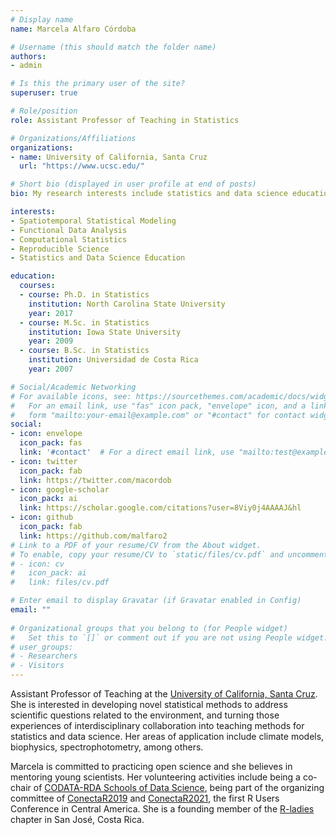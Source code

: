 ```yaml
---
# Display name
name: Marcela Alfaro Córdoba

# Username (this should match the folder name)
authors:
- admin

# Is this the primary user of the site?
superuser: true

# Role/position
role: Assistant Professor of Teaching in Statistics

# Organizations/Affiliations
organizations:
- name: University of California, Santa Cruz
  url: "https://www.ucsc.edu/"

# Short bio (displayed in user profile at end of posts)
bio: My research interests include statistics and data science education, spatiotemporal statistical modeling, functional data analysis, computational statistics and reproducible science.

interests:
- Spatiotemporal Statistical Modeling
- Functional Data Analysis
- Computational Statistics
- Reproducible Science
- Statistics and Data Science Education

education:
  courses:
  - course: Ph.D. in Statistics
    institution: North Carolina State University
    year: 2017
  - course: M.Sc. in Statistics
    institution: Iowa State University
    year: 2009
  - course: B.Sc. in Statistics
    institution: Universidad de Costa Rica
    year: 2007

# Social/Academic Networking
# For available icons, see: https://sourcethemes.com/academic/docs/widgets/#icons
#   For an email link, use "fas" icon pack, "envelope" icon, and a link in the
#   form "mailto:your-email@example.com" or "#contact" for contact widget.
social:
- icon: envelope
  icon_pack: fas
  link: '#contact'  # For a direct email link, use "mailto:test@example.org".
- icon: twitter
  icon_pack: fab
  link: https://twitter.com/macordob
- icon: google-scholar
  icon_pack: ai
  link: https://scholar.google.com/citations?user=8Viy0j4AAAAJ&hl
- icon: github
  icon_pack: fab
  link: https://github.com/malfaro2
# Link to a PDF of your resume/CV from the About widget.
# To enable, copy your resume/CV to `static/files/cv.pdf` and uncomment the lines below.  
# - icon: cv
#   icon_pack: ai
#   link: files/cv.pdf

# Enter email to display Gravatar (if Gravatar enabled in Config)
email: ""
  
# Organizational groups that you belong to (for People widget)
#   Set this to `[]` or comment out if you are not using People widget.  
# user_groups:
# - Researchers
# - Visitors
---
```


Assistant Professor of Teaching at the [University of California, Santa Cruz](https://www.soe.ucsc.edu/news/baskin-engineering-announces-nine-new-faculty-members). She is interested in developing novel statistical methods to address scientific questions related to the environment, and turning those experiences of interdisciplinary collaboration into teaching methods for statistics and data science. Her areas of application include climate models, biophysics, spectrophotometry, among others.

Marcela is committed to practicing open science and she believes in mentoring young scientists. Her volunteering activities include being a co-chair of [CODATA-RDA Schools of Data Science](https://www.datascienceschools.org/), being part of the organizing committee of [ConectaR2019](https://www.conectar2019.org/) and [ConectaR2021](https://conectar2021.github.io/ConectaR2021/), the first R Users Conference in Central America. She is a founding member of the [R-ladies](https://rladies.org/) chapter in San José, Costa Rica.
